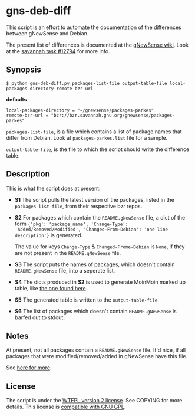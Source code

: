 # gns-deb-diff

This script is an effort to automate the documentation of the
differences between gNewSense and Debian.

The present list of differences is documented at the
[gNewSense wiki][1]. Look at the [savannah task #12794][2] for more
info.

[1]: http://www.gnewsense.org/Documentation/3/DifferencesWithDebian
[2]: https://savannah.nongnu.org/task/?12794

## Synopsis

    $ python gns-deb-diff.py packages-list-file output-table-file local-packages-directory remote-bzr-url

**defaults**

    local-packages-directory = "~/gnewsense/packages-parkes"
    remote-bzr-url = "bzr://bzr.savannah.gnu.org/gnewsense/packages-parkes"

`packages-list-file`, is a file which contains a list of package names
that differ from Debian. Look at `packages-parkes.list` file for a
sample.

`output-table-file`, is the file to which the script should write the
difference table.

## Description

This is what the script does at present:

+   **S1** The script pulls the latest version of the packages, listed
    in the `packages-list-file`, from their respective bzr repos.

+   **S2** For packages which contain the `README.gNewSense` file, a
    dict of the form `{'pkg': 'package_name', 'Change-Type':
    'Added/Removed/Modified', 'Changed-From-Debian': 'one line
    description'}` is generated.

    The value for keys `Change-Type` & `Changed-Frome-Debian` is `None`,
	if they are not present in the `README.gNewSense` file.

+   **S3** The script puts the names of packages, which doesn't contain
    `README.gNewSense` file, into a seperate list.

+   **S4** The dicts produced in **S2** is used to generate
    MoinMoin marked up table, like
    [the one found here][gns-deb-diff-notes].

+   **S5** The generated table is written to the `output-table-file`.

+   **S6** The list of packages which doesn't contain `README.gNewSense`
    is barfed out to stdout.

[gns-deb-diff-notes]: http://www.gnewsense.org/sddhrth/gns-deb-diff-notes

## Notes

At present, not all packages contain a `README.gNewSense` file. It'd
nice, if all packages that were modified/removed/added in gNewSense
have this file.

See [here for more][gns-deb-diff-notes].

## License

The script is under the [WTFPL version 2 license][3]. See COPYING for more
details. This license is [compatible with GNU GPL][4].

[3]: http://www.wtfpl.net/txt/copying/
[4]: http://www.gnu.org/licenses/license-list.html#WTFPL
